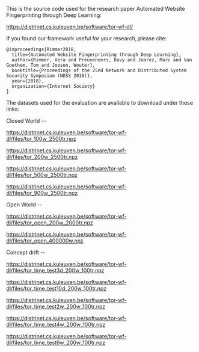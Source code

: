 This is the source code used for the research paper Automated Website Fingerprinting through Deep Learning:

https://distrinet.cs.kuleuven.be/software/tor-wf-dl/

If you found our framework useful for your research, please cite:

```
@inproceedings{Rimmer2018,
  title={Automated Website Fingerprinting through Deep Learning},
  author={Rimmer, Vera and Preuveneers, Davy and Juarez, Marc and Van Goethem, Tom and Joosen, Wouter},
  booktitle={Proceedings of the 25nd Network and Distributed System Security Symposium (NDSS 2018)},
  year={2018},
  organization={Internet Society}
}
```

The datasets used for the evaluation are available to download under these links:

Closed World --

https://distrinet.cs.kuleuven.be/software/tor-wf-dl/files/tor_100w_2500tr.npz

https://distrinet.cs.kuleuven.be/software/tor-wf-dl/files/tor_200w_2500tr.npz

https://distrinet.cs.kuleuven.be/software/tor-wf-dl/files/tor_500w_2500tr.npz

https://distrinet.cs.kuleuven.be/software/tor-wf-dl/files/tor_900w_2500tr.npz

Open World --

https://distrinet.cs.kuleuven.be/software/tor-wf-dl/files/tor_open_200w_2000tr.npz

https://distrinet.cs.kuleuven.be/software/tor-wf-dl/files/tor_open_400000w.npz

Concept drift --

https://distrinet.cs.kuleuven.be/software/tor-wf-dl/files/tor_time_test3d_200w_100tr.npz

https://distrinet.cs.kuleuven.be/software/tor-wf-dl/files/tor_time_test10d_200w_100tr.npz

https://distrinet.cs.kuleuven.be/software/tor-wf-dl/files/tor_time_test2w_200w_100tr.npz

https://distrinet.cs.kuleuven.be/software/tor-wf-dl/files/tor_time_test4w_200w_100tr.npz

https://distrinet.cs.kuleuven.be/software/tor-wf-dl/files/tor_time_test6w_200w_100tr.npz
